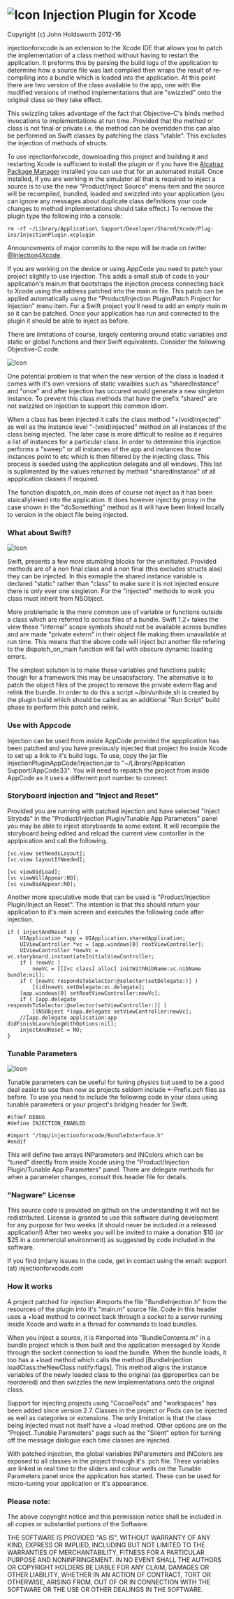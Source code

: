 # ![Icon](http://injectionforxcode.johnholdsworth.com/injection.png) Injection Plugin for Xcode

Copyright (c) John Holdsworth 2012-16

injectionforxcode is an extension to the Xcode IDE that allows you to patch the implementation
of a class method without having to restart the application. It preforms this by parsing the
build logs of the application to determine how a source file was last compiled then wraps
the result of re-compiling into a bundle which is loaded into the application. At this point
there are two version of the class available to the app, one with the modified versions of
method implementations that are "swizzled" onto the original class so they take effect.

This swizzling takes advantage of the fact that Objective-C's binds method invocations to
implementations at run time. Provided that the method or class is not final or private 
i.e. the method can be overridden this can also be performed on Swift classes by patching the
class "vtable". This excludes the injection of methods of structs.

To use injectionforxcode, downloading this project and building it and restarting Xcode is sufficient
to install the plugin or if you have the [Alcatraz Package Manager](http://alcatraz.io/) installed
you can use that for an automated install. Once installed, if you are working in the simulator
all that is required to inject a source is to use the new "Product/Inject Source" menu item
and the source will be recompiled, bundled, loaded and swizzled into your application (you
can ignore any messages about duplicate class definitions your code changes to method
implementations should take effect.) To remove the plugin type the following into a console:

    rm -rf ~/Library/Application\ Support/Developer/Shared/Xcode/Plug-ins/InjectionPlugin.xcplugin

Announcements of major commits to the repo will be made on twitter [@Injection4Xcode](https://twitter.com/#!/@Injection4Xcode).

If you are working on the device or using AppCode you need to patch your project slightly
to use injection. This adds a small stub of code to your application's main.m that bootstraps
the injection process connecting back to Xcode using the address patched into the main.m file.
This patch can be applied automatically using the "Product/Injection Plugin/Patch Project for Injection"
menu item. For a Swift project you'll need to add an empty main.m so it can be patched. Once
your application has run and connected to the plugin it should be able to inject as before.

There are limitations of course, largely centering around static variables and static or global
functions and their Swift equivalents. Consider the following Objective-C code.

![Icon](http://injectionforxcode.johnholdsworth.com/injection1.png)

One potential problem is that when the new version of the class is loaded it comes with it's own
versions of static varaibles such as "sharedInstance" and "once" and after injection has occured 
would generate a new singleton instance. To prevent this class methods that have the prefix
"shared" are not swizzled on injection to support this common idiom.

When a class has been injected it calls the class method "+(void)injected" as well as the
instance level "-(void)injected" method on all instances of the class being injected. The 
later case is more difficult to realise as it requires a list of instances for a particular
class. In order to determine this injection performs a "sweep" or all instances of the app
and instances those instances point to etc which is then filtered by the injecting class.
This process is seeded using the application delegate and all windows. This list is
suplimented by the values returned by method "sharedInstance" of all appplication classes
if required.

The function dispatch_on_main does of course not inject as it has been staicallylinked into
the application. It does however inject by proxy in the case shown in the "doSomething"
method as it will have been linked locally to version in the object file being injected.

### What about Swift?

![Icon](http://injectionforxcode.johnholdsworth.com/injection2.png)

Swift, presents a few more stumbling blocks for the uninitiated. Provided methods are of
a non final class and a non final (this excludes structs alas) they can be injected.
In this exmaple the shared instance variable is declared "static" rather than "class" to make
sure it is not injected ensure there is only ever one singleton. For the "injected"
methods to work you class must inherit from NSObject.

More problematic is the more common use of variable or functions outside a class which are
referred to across files of a bundle. Swift 1.2+ takes the view these "internal" scope
symbols should not be available across bundles and are made "private extern" in
their object file making them unavailable at run time. This means that the above code
will inject but another file refering to the dispatch_on_main function will fail
with obscure dynamic loading errors.

The simplest solution is to make these variables and functions public though for a framework
this may be unsatisfactory. The alternative is to patch the object files of the project to remove the
private extern flag and relink the bundle. In order to do this a script ~/bin/unhide.sh
is created by the plugin build which should be called as an additional 
"Run Script" build phase to perform this patch and relink. 

### Use with Appcode 

Injection can be used from inside AppCode provided the appplication has been patched and
you have previously injected that project fro inside Xcode to set up a link to it's 
build logs. To use, copy the jar file InjectionPluginAppCode/Injection.jar to
"~/Library/Application Support/AppCode33". You will need to repatch the project
from inside AppCode as it uses a differrent port number to connect.

### Storyboard injection and "Inject and Reset"

Provided you are running with patched injection and have selected "Inject Strybds" in
the "Product/Injection Plugin/Tunable App Parameters" panel you may be able to inject
storyboards to some extent. It will recompile the storyboard being edited and reload
the current view contorller in the applpication and call the following.

    [vc.view setNeedsLayout];
    [vc.view layoutIfNeeded];

    [vc viewDidLoad];
    [vc viewWillAppear:NO];
    [vc viewDidAppear:NO];

Another more speculative mode that can be used is "Product/Injection Plugin/Inject an Reset".
The intention is that this should return your application to it's main screen and 
executes the following code after injection.

    if ( injectAndReset ) {
        UIApplication *app = UIApplication.sharedApplication;
        UIViewController *vc = [app.windows[0] rootViewController];
        UIViewController *newVc = vc.storyboard.instantiateInitialViewController;
        if ( !newVc )
            newVc = [[[vc class] alloc] initWithNibName:vc.nibName bundle:nil];
        if ( [newVc respondsToSelector:@selector(setDelegate:)] )
            [(id)newVc setDelegate:vc.delegate];
        [app.windows[0] setRootViewController:newVc];
        if ( [app.delegate respondsToSelector:@selector(setViewController:)] )
            [(NSObject *)app.delegate setViewController:newVc];
        //[app.delegate application:app didFinishLaunchingWithOptions:nil];
        injectAndReset = NO;
    }

### Tunable Parameters

![Icon](http://injectionforxcode.johnholdsworth.com/params2.png)

Tunable parameters can be useful for tuning physics but used to be a good deal easier to use than
now as projects seldom include *-Prefix.pch files as before. To use you need to include the
following code in your class using tunable parameters or your project's bridging header for Swift.

    #ifdef DEBUG
    #define INJECTION_ENABLED

    #import "/tmp/injectionforxcode/BundleInterface.h"
    #endif

This will define two arrays INParameters and INColors which can be "tuned" directly
from inside Xcode using the "Product/Injection Plugin/Tunable App Parameters" panel.
There are delegate methods for when a parameter changes, consult this header file
for details.

### "Nagware" License

This source code is provided on github on the understanding it will not be redistributed.
License is granted to use this software during development for any purpose for two weeks
(it should never be included in a released application!) After two weeks you
will be invited to make a donation $10 (or $25 in a commercial environment)
as suggested by code included in the software.

If you find (m)any issues in the code, get in contact using the email: support (at) injectionforxcode.com

### How it works

A project patched for injection #imports the file "BundleInjection.h" from the resources of the 
plugin into it's "main.m" source file. Code in this header uses a +load method to connect back
through a socket to a server running inside Xcode and waits in a thread for commands to load bundles.

When you inject a source, it is #imported into "BundleContents.m" in a bundle project which is then built
and the application messaged by Xcode through the socket connection to load the bundle. When the bundle
loads, it too has a +load method which calls the method [BundleInjection loadClass:theNewClass notify:flags].
This method aligns the instance variables of the newly loaded class to the original (as @properties can be reordered) 
and then swizzles the new implementations onto the original class.

Support for injecting projects using "CocoaPods" and "workspaces" has been added since version 2.7.
Classes in the project or Pods can be injected as well as categories or extensions.
The only limitation is that the class being injected must not itself have a +load method.
Other options are on the "Project..Tunable Parameters" page such as the "Silent" option for
turning off the message dialogue each time classes are injected.

With patched injection, the global variables INParameters and INColors are exposed to all
classes in the project through it's .pch file. These variables are linked in real time to
the sliders and colour wells on the Tunable Parameters panel once the application has started.
These can be used for micro-tuning your application or it's appearance.

### Please note:

The above copyright notice and this permission notice shall be
included in all copies or substantial portions of the Software.

THE SOFTWARE IS PROVIDED "AS IS", WITHOUT WARRANTY OF ANY KIND,
EXPRESS OR IMPLIED, INCLUDING BUT NOT LIMITED TO THE WARRANTIES OF
MERCHANTABILITY, FITNESS FOR A PARTICULAR PURPOSE AND
NONINFRINGEMENT. IN NO EVENT SHALL THE AUTHORS OR COPYRIGHT HOLDERS BE
LIABLE FOR ANY CLAIM, DAMAGES OR OTHER LIABILITY, WHETHER IN AN ACTION
OF CONTRACT, TORT OR OTHERWISE, ARISING FROM, OUT OF OR IN CONNECTION
WITH THE SOFTWARE OR THE USE OR OTHER DEALINGS IN THE SOFTWARE.

